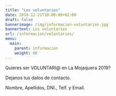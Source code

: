 ```yaml
---
title: "Los voluntarios"
date: 2018-12-21T10:00:00+02:00
draft: false
bannerimage: /img/informacion-voluntarios.jpg
bannertext: Los voluntarios
url: /informacion/voluntarios/
menu:
  main:
    parent: informacion
    weight: 60
---
```


Quieres ser VOLUNTARI@ en La Mojaquera 2019?
 
Dejanos tus datos de contacto. 

Nombre, Apellidos, DNI., Telf. y Email.
